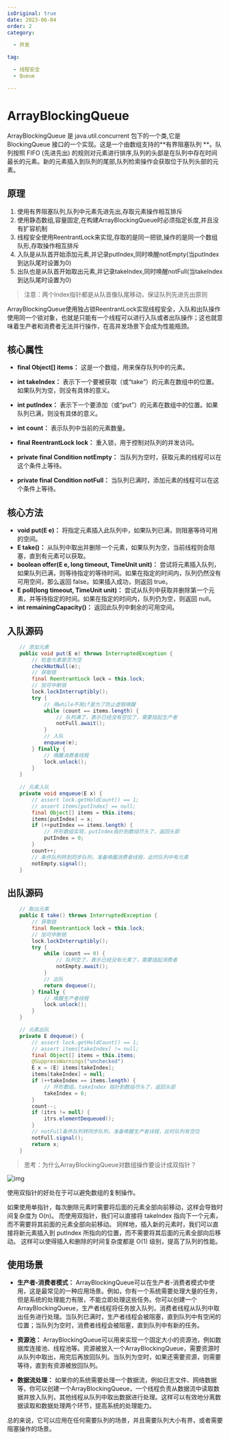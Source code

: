 ```yaml
---
isOriginal: true
date: 2023-06-04
order: 2
category:

  - 并发

tag:

  - 线程安全
  - Queue

---
```


# ArrayBlockingQueue

ArrayBlockingQueue 是 java.util.concurrent 包下的一个类,它是 BlockingQueue 接口的一个实现。这是一个由数组支持的**有界阻塞队列
**。队列按照
FIFO (先进先出) 的规则对元素进行排序,队列的头部是在队列中存在时间最长的元素。新的元素插入到队列的尾部,队列检索操作会获取位于队列头部的元素。
<!-- more -->

## 原理

1. 使用有界阻塞队列,队列中元素先进先出,存取元素操作相互排斥
2. 使用静态数组,容量固定,在构建ArrayBlockingQueue时必须指定长度,并且没有扩容机制
3. 线程安全使用ReentrantLock来实现,存取的是同一把锁,操作的是同一个数组队形,存取操作相互排斥
4. 入队是从队首开始添加元素,并记录putIndex,同时唤醒notEmpty(当putIndex到达队尾时设置为0)
5. 出队也是从队首开始取出元素,并记录takeIndex,同时唤醒notFull(当takeIndex到达队尾时设置为0)

> 注意：两个Index指针都是从队首像队尾移动，保证队列先进先出原则

ArrayBlockingQueue使用独占锁ReentrantLock实现线程安全，入队和出队操作使用同一个锁对象，也就是只能有一个线程可以进行入队或者出队操作；这也就意味着生产者和消费者无法并行操作，在高并发场景下会成为性能瓶颈。

## 核心属性

- **final Object[] items：** 这是一个数组，用来保存队列中的元素。

- **int takeIndex：** 表示下一个要被获取（或“take”）的元素在数组中的位置。如果队列为空，则没有具体的意义。

- **int putIndex：** 表示下一个要添加（或“put”）的元素在数组中的位置。如果队列已满，则没有具体的意义。

- **int count：** 表示队列中当前的元素数量。

- **final ReentrantLock lock：** 重入锁，用于控制对队列的并发访问。

- **private final Condition notEmpty：** 当队列为空时，获取元素的线程可以在这个条件上等待。

- **private final Condition notFull：** 当队列已满时，添加元素的线程可以在这个条件上等待。

## 核心方法

- **void put(E e)：** 将指定元素插入此队列中，如果队列已满，则阻塞等待可用的空间。
- **E take()：** 从队列中取出并删除一个元素，如果队列为空，当前线程则会阻塞，直到有元素可以获取。
- **boolean offer(E e, long timeout, TimeUnit unit)：** 尝试将元素插入队列，如果队列已满，则等待指定的等待时间。如果在指定的时间内，队列仍然没有可用空间，那么返回
  false。如果插入成功，则返回 true。
- **E poll(long timeout, TimeUnit unit)：** 尝试从队列中获取并删除第一个元素，并等待指定的时间。如果在指定的时间内，队列仍为空，则返回
  null。
- **int remainingCapacity()：** 返回此队列中剩余的可用空间。

## 入队源码

```java
    // 添加元素
    public void put(E e) throws InterruptedException {
        // 检查元素是否为空
        checkNotNull(e);
        // 获取锁
        final ReentrantLock lock = this.lock;
        // 加可中断锁
        lock.lockInterruptibly();
        try {
            // 用while不用if是为了防止虚假唤醒
            while (count == items.length) {
                // 队列满了，表示已经没有空位了，需要挂起生产者
                notFull.await();
            }
            // 入队
            enqueue(e);
        } finally {
            // 唤醒消费者线程
            lock.unlock();
        }
    }
    
    // 元素入队
    private void enqueue(E x) {
        // assert lock.getHoldCount() == 1;
        // assert items[putIndex] == null;
        final Object[] items = this.items;
        items[putIndex] = x;
        if (++putIndex == items.length) {
            // 环形数组实现，putIndex指针到数组尽头了，返回头部
            putIndex = 0;
        }
        count++;
        // 条件队列转到同步队列，准备唤醒消费者线程，此时队列中有元素
        notEmpty.signal();
    }
```

## 出队源码

```java
    // 取出元素
    public E take() throws InterruptedException {
        // 获取锁
        final ReentrantLock lock = this.lock;
        // 加可中断锁
        lock.lockInterruptibly();
        try {
            while (count == 0) {
                // 队列空了，表示已经没有元素了，需要挂起消费者
                notEmpty.await();
            }
            // 出队
            return dequeue();
        } finally {
            // 唤醒生产者线程
            lock.unlock();
        }
    }

    // 元素出队
    private E dequeue() {
        // assert lock.getHoldCount() == 1;
        // assert items[takeIndex] != null;
        final Object[] items = this.items;
        @SuppressWarnings("unchecked")
        E x = (E) items[takeIndex];
        items[takeIndex] = null;
        if (++takeIndex == items.length) {
            // 环形数组，takeIndex 指针到数组尽头了，返回头部
            takeIndex = 0;
        }
        count--;
        if (itrs != null) {
            itrs.elementDequeued();
        }
        // notFull条件队列转同步队列，准备唤醒生产者线程，此时队列有空位
        notFull.signal();
        return x;
    }
```

> 思考：为什么ArrayBlockingQueue对数组操作要设计成双指针？

![img](https://note.youdao.com/yws/public/resource/6b74e9590a956d25ff182ea01b010b98/xmlnote/WEBRESOURCE16403c4ccf465509c49b8752507a29b5/65165)

使用双指针的好处在于可以避免数组的复制操作。

如果使用单指针，每次删除元素时需要将后面的元素全部向前移动，这样会导致时间复杂度为 O(n)。
而使用双指针，我们可以直接将 takeIndex 指向下一个元素，而不需要将其前面的元素全部向前移动。
同样地，插入新的元素时，我们可以直接将新元素插入到 putIndex 所指向的位置，而不需要将其后面的元素全部向后移动。
这样可以使得插入和删除的时间复杂度都是 O(1) 级别，提高了队列的性能。

## 使用场景

- **生产者-消费者模式：**
  ArrayBlockingQueue可以在生产者-消费者模式中使用，这是最常见的一种应用场景。例如，你有一个系统需要处理大量的任务，但是系统的处理能力有限，不能立即处理这些任务。你可以创建一个ArrayBlockingQueue，生产者线程将任务放入队列，消费者线程从队列中取出任务进行处理。当队列已满时，生产者线程会被阻塞，直到队列中有空闲的位置；当队列为空时，消费者线程会被阻塞，直到队列中有新的任务。

- **资源池：**
  ArrayBlockingQueue可以用来实现一个固定大小的资源池，例如数据库连接池、线程池等。资源被放入一个ArrayBlockingQueue，需要资源时从队列中取出，用完后再放回队列。当队列为空时，如果还需要资源，则需要等待，直到有资源被放回队列。

- **数据流处理：**
  如果你的系统需要处理一个数据流，例如日志文件、网络数据等，你可以创建一个ArrayBlockingQueue，一个线程负责从数据流中读取数据并放入队列，其他线程从队列中取出数据进行处理。这样可以有效地分离数据读取和数据处理两个环节，提高系统的处理能力。

总的来说，它可以应用在任何需要队列的场景，并且需要队列大小有界，或者需要阻塞操作的场景。
